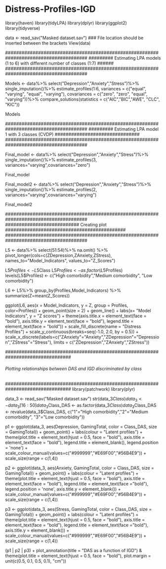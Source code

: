 # Distress-Profiles-IGD
library(haven)
library(tidyLPA)
library(dplyr)
library(ggplot2)
library(tidyverse)

data <- read_sav("Masked dataset.sav") ### File location should be inserted between the brackets
View(data)

######################################################################################
######### Estimating LPA models (1 to 6) with different number of classes (1:7) ######
######################################################################################

Models <- data%>%
  select("Depression","Anxiety","Stress")%>%
  single_imputation()%>%
  estimate_profiles(1:6, variances = c("equal", "varying", "equal", "varying"),
                    covariances = c("zero", "zero", "equal", "varying"))%>%
  compare_solutions(statistics = c("AIC","BIC","AWE", "CLC", "KIC"))

Models

######################################################################################
######### Estimating LPA model 1 with 3 classes (CVDP) ###############################
######################################################################################

Final_model <- data%>%
  select("Depression","Anxiety","Stress")%>%
  single_imputation()%>%
  estimate_profiles(3, variances="varying",covariances="zero")

Final_model

Final_model2 <- data%>%
  select("Depression","Anxiety","Stress")%>%
  single_imputation()%>%
  estimate_profiles(2, variances="varying",covariances="varying")

Final_model2

######################################################################################
########################### Creating plot ############################################
######################################################################################


L5 <- data%>%
  select(51:54)%>%
  na.omit() %>%
  pivot_longer(cols=c(ZDepression,ZAnxiety,ZStress), names_to="Model_Indicators",
               values_to="Z_Scores")

L5$Profiles <- L5$Class
L5$Profiles <- as.factor(L5$Profiles)
levels(L5$Profiles) <- c("High comorbidity","Medium comorbidity",
                         "Low comorbidity")

L6 <- L5%>%
  group_by(Profiles,Model_Indicators) %>%
  summarize(Z=mean(Z_Scores))



ggplot(L6, aes(x = Model_Indicators, y = Z, group = Profiles, color=Profiles)) + 
  geom_point(size = 2) + geom_line() +
  labs(x= "Model Indicators", y = "Z scores") + 
  theme(axis.title.x = element_text(face = "bold"),
        axis.title.y = element_text(face = "bold"),
        legend.title = element_text(face = "bold")) + 
  scale_fill_discrete(name = "Distress Profiles") + 
  scale_y_continuous(breaks=seq(-1.0, 2.0, by = 0.5)) +
  scale_x_discrete(labels=c("ZAnxiety"="Anxiety","ZDepression"="Depression","ZStress"="Stress"),
                   limits = c("ZDepression","ZAnxiety","ZStress"))




################################################################################
###### Plotting relationships between DAS and IGD discriminated by class #######
################################################################################
library(patchwork)
library(plyr)

data_3 <- read_sav("Masked dataset.sav")
str(data_3$Class)
data_3 <- data_3[16:50]
data_3$Class_DAS <- as.factor(data_3$Class)
data_3$Class_DAS <- revalue(data_3$Class_DAS,
                        c("1"="High comorbidity","2"="Medium comorbidity",
                          "3"="Low comorbidity"))


p1 <-   ggplot(data_3, aes(Depression, GamingTotal, color = Class_DAS, size = GamingTotal)) + 
  geom_point() + 
  labs(colour = "Latent profiles") +
  theme(plot.title = element_text(hjust = 0.5, face = "bold"), 
        axis.title = element_text(face = "bold"),
        legend.title = element_blank(),
        legend.position = 'none') + 
  scale_colour_manual(values=c("#999999","#E69F00","#56B4E9")) + 
  scale_size(range = c(1,4))

p2 <-   ggplot(data_3, aes(Anxiety, GamingTotal, color = Class_DAS, size = GamingTotal)) + 
  geom_point() + 
  labs(colour = "Latent profiles") +
  theme(plot.title = element_text(hjust = 0.5, face = "bold"), 
        axis.title = element_text(face = "bold"),
        legend.title = element_text(face ="bold"),
        legend.position = 'none',
        axis.title.y = element_blank()) + 
  scale_colour_manual(values=c("#999999","#E69F00","#56B4E9")) + 
  scale_size(range = c(1,4))

p3 <- ggplot(data_3, aes(Stress, GamingTotal, color = Class_DAS, size = GamingTotal)) + 
  geom_point() +
  labs(colour = "Latent profiles") +
  theme(plot.title = element_text(hjust = 0.5, face = "bold"), 
        axis.title = element_text(face = "bold"),
        legend.title = element_text(face ="bold"),
        axis.title.y = element_blank()) + 
  scale_colour_manual(values=c("#999999","#E69F00","#56B4E9")) + 
  scale_size(range = c(1,4))
  

(p1 | p2 | p3) + plot_annotation(title = "DAS as a function of IGD") &
  theme(plot.title = element_text(hjust = 0.5, face = "bold"),
        plot.margin = unit(c(0.5, 0.1, 0.5, 0.1), "cm"))
